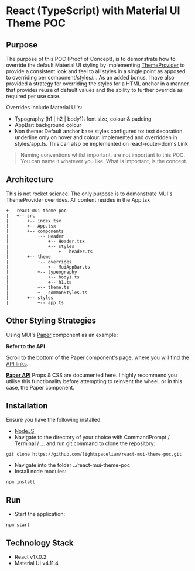 # React (TypeScript) with Material UI Theme POC

## Purpose
The purpose of this POC (Proof of Concept), is to demonstrate how to override the default Material UI styling by implementing [ThemeProvider](https://material-ui.com/customization/theming/#theme-provider) to provide a consistent look and feel to all styles in a single point as apposed to overriding per component/styles/… As an added bonus, I have also provided a strategy for overriding the styles for a HTML anchor in a manner that provides reuse of default values and the ability to further override as required per use case.

Overrides include Material UI's:

- Typography (h1 | h2 | body1): font size, colour & padding
- AppBar: background colour
- Non theme: Default anchor base styles configured to: text decoration underline only on hover and colour. Implemented and overridden in styles/app.ts. This can also be implemented on react-router-dom's Link

> Naming conventions whilst important, are not important to this POC. You can name it whatever you like. What is important, is the concept.

## Architecture

This is not rocket science. The only purpose is to demonstrate MUI's ThemeProvider overrides. All content resides in the App.tsx

```
+-- react-mui-theme-poc
|   +-- src
|       +-- index.tsx
|       +-- App.tsx
|       +-- components
|           +-- Header
|               +-- Header.tsx
|               +-- styles
|                   +-- header.ts
|       +-- theme
|           +-- overrides
|               +-- MuiAppBar.ts
|           +-- typeography
|               +-- body1.ts
|               +-- h1.ts
|           +-- theme.ts
|           +-- commonStyles.ts
|       +-- styles
|           +-- app.ts
```
## Other Styling Strategies
Using MUI's [Paper](https://material-ui.com/components/paper/) component as an example:

**Refer to the API**

Scroll to the bottom of the Paper component's page, where you will find the [API links](https://material-ui.com/components/paper/#api).

**[Paper API](https://material-ui.com/api/paper/)** Props & CSS are documented here. I highly recommend you utilise this functionality before attempting to reinvent the wheel, or in this case, the Paper component.

## Installation
Ensure you have the following installed:
- [NodeJS](https://nodejs.org/en/download/)
- Navigate to the directory of your choice with CommandPrompt / Terminal / … and run git command to clone the repository:
```
git clone https://github.com/lightspaceliam/react-mui-theme-poc.git
```
- Navigate into the folder ../react-mui-theme-poc 
- Install node modules:
```
npm install
```

## Run
- Start the application:
```
npm start
```
## Technology Stack 

- React v17.0.2
- Material UI v4.11.4